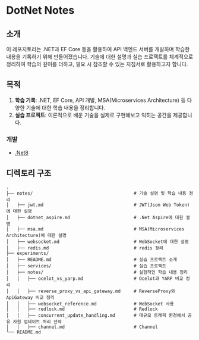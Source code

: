 # DotNet Notes

## 소개

이 레포지토리는 .NET과 EF Core 등을 활용하여 API 백엔드 서버를 개발하며 학습한 내용을 기록하기 위해 만들어졌습니다. 기술에 대한 설명과 실습 프로젝트를 체계적으로 정리하여 학습의 깊이를 더하고, 필요 시 참조할 수 있는 지침서로 활용하고자 합니다.

## 목적

1. **학습 기록**: .NET, EF Core, API 개발, MSA(Microservices Architecture) 등 다양한 기술에 대한 학습 내용을 정리합니다.
2. **실습 프로젝트**: 이론적으로 배운 기술을 실제로 구현해보고 익히는 공간을 제공합니다.

### 개발

- [.Net8](./experiments/)

## 디렉토리 구조

```
.
├── notes/                                      # 기술 설명 및 학습 내용 정리
│   ├── jwt.md                                  # JWT(Json Web Token)에 대한 설명
│   ├── dotnet_aspire.md                        # .Net Aspire에 대한 설명
│   ├── msa.md                                  # MSA(Microservices Architecture)에 대한 설명
│   ├── websocket.md                            # WebSocket에 대한 설명
│   ├── redis.md                                # redis 정리
├── experiments/
│   ├── README.md                               # 실습 프로젝트 소개
│   ├── services/                               # 실습 프로젝트
│   ├── notes/                                  # 실험적인 학습 내용 정리
│   │   ├── ocelot_vs_yarp.md                   # Ocelot과 YARP 비교 정리
│   │   ├── reverse_proxy_vs_api_gateway.md     # ReverseProxy와 ApiGateway 비교 정리
│   │   ├── websocket_reference.md              # WebSocket 사용
│   │   ├── redlock.md                          # Redlock
│   │   ├── concurrent_update_handling.md       # 대규모 트래픽 환경에서 공유 자원 업데이트 처리 전략
│   │   ├── channel.md                          # Channel
└── README.md
```
